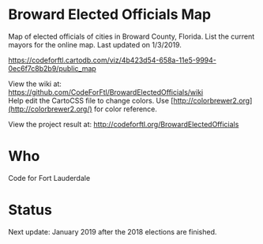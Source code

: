 # Broward Elected Officials Map

Map of elected officials of cities in Broward County, Florida. List the current mayors for the online map. Last updated on 1/3/2019.

https://codeforftl.cartodb.com/viz/4b423d54-658a-11e5-9994-0ec6f7c8b2b9/public_map

View the wiki at: https://github.com/CodeForFtl/BrowardElectedOfficials/wiki  
Help edit the CartoCSS file to change colors. Use [http://colorbrewer2.org](http://colorbrewer2.org/) for color reference.  

View the project result at: http://codeforftl.org/BrowardElectedOfficials  

# Who

Code for Fort Lauderdale

# Status

Next update: January 2019 after the 2018 elections are finished.
